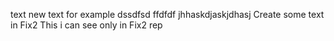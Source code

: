 text
new text for example
dssdfsd
ffdfdf
jhhaskdjaskjdhasj
Create some text in Fix2
This i can see only in Fix2 rep